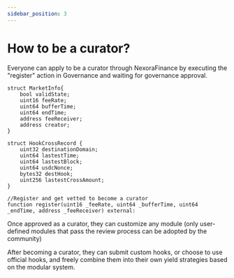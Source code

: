 ```yaml
---
sidebar_position: 3
---
```


# How to be a curator?

Everyone can apply to be a curator through NexoraFinance by executing the "register" action in Governance and waiting for governance approval.

```solidity
struct MarketInfo{
    bool validState;
    uint16 feeRate;
    uint64 bufferTime;
    uint64 endTime;
    address feeReceiver;
    address creator;
}

struct HookCrossRecord {
    uint32 destinationDomain;
    uint64 lastestTime;
    uint64 lastestBlock;
    uint64 usdcNonce;
    bytes32 destHook; 
    uint256 lastestCrossAmount;
}

//Register and get vetted to become a curator
function register(uint16 _feeRate, uint64 _bufferTime, uint64 _endTime, address _feeReceiver) external:
```

Once approved as a curator, they can customize any module (only user-defined modules that pass the review process can be adopted by the community)

After becoming a curator, they can submit custom hooks, or choose to use official hooks, and freely combine them into their own yield strategies based on the modular system.
